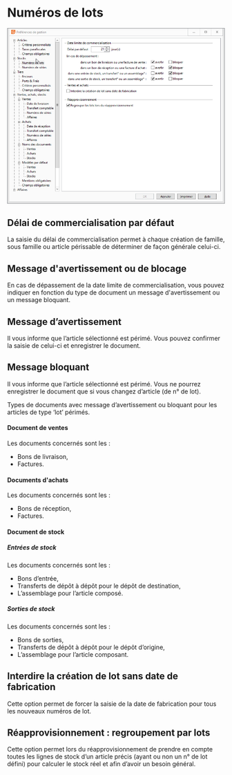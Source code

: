 # Numéros de lots



![](../../assets/images/PreferencesGestion/2-2/OngletNumerosLots.png)


## Délai de commercialisation par défaut


La saisie du délai de commercialisation permet à chaque création de famille, sous famille ou article périssable de déterminer de façon générale celui-ci.


## Message d'avertissement ou de blocage


En cas de dépassement de la date limite de commercialisation, vous pouvez indiquer en fonction du type de document un message d'avertissement ou un message bloquant.


## Message d’avertissement


Il vous informe que l’article sélectionné est périmé. Vous pouvez confirmer la saisie de celui-ci et enregistrer le document.


## Message bloquant


Il vous informe que l’article sélectionné est périmé. Vous ne pourrez enregistrer le document que si vous changez d’article (de n° de lot).


Types de documents avec message d’avertissement ou bloquant pour les articles de type ‘lot’ périmés.


#### Document de ventes


Les documents concernés sont les :


* Bons de livraison,
* Factures.


#### Documents d'achats


Les documents concernés sont les :


* Bons de réception,
* Factures.


#### Document de stock


##### Entrées de stock


Les documents concernés sont les :


* Bons d’entrée,
* Transferts de dépôt à dépôt pour le dépôt de destination,
* L’assemblage pour l’article composé.


##### Sorties de stock


Les documents concernés sont les :


* Bons de sorties,
* Transferts de dépôt à dépôt pour le dépôt d’origine,
* L’assemblage pour l’article composant.


## Interdire la création de lot sans date de fabrication


Cette option permet de forcer la saisie de la date de fabrication pour tous les nouveaux numéros de lot.


## Réapprovisionnement : regroupement par lots


Cette option permet lors du réapprovisionnement de prendre en compte toutes les lignes de stock d’un article précis (ayant ou non un n° de lot défini) pour calculer le stock réel et afin d’avoir un besoin général.


